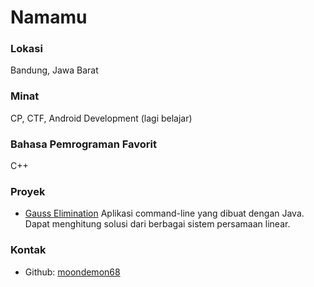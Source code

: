 # Namamu

### Lokasi

Bandung, Jawa Barat

### Minat

CP, CTF, Android Development (lagi belajar)

### Bahasa Pemrograman Favorit

C++

### Proyek

- [Gauss Elimination](https://github.com/moondemon68/Gauss-Elimination) Aplikasi command-line yang dibuat dengan Java. Dapat menghitung solusi dari berbagai sistem persamaan linear.

### Kontak

- Github: [moondemon68](https://github.com/moondemon68)